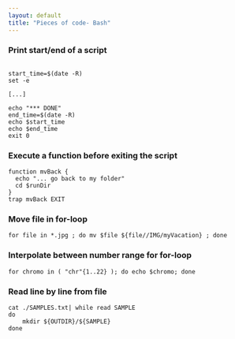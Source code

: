 ```yaml
---
layout: default
title: "Pieces of code- Bash"
---
```



### Print start/end of a script

```{bash}

start_time=$(date -R)    
set -e

[...]

echo "*** DONE"
end_time=$(date -R)    
echo $start_time
echo $end_time
exit 0
``` 


### Execute a function before exiting the script

```{bash}
function mvBack {
  echo "... go back to my folder"
  cd $runDir  
}
trap mvBack EXIT
```


### Move file in for-loop

```{bash}
for file in *.jpg ; do mv $file ${file//IMG/myVacation} ; done
```

### Interpolate between number range for for-loop

```{bash}
for chromo in ( "chr"{1..22} ); do echo $chromo; done
```


### Read line by line from file

```{bash}
cat ./SAMPLES.txt| while read SAMPLE
do
    mkdir ${OUTDIR}/${SAMPLE}
done
```
